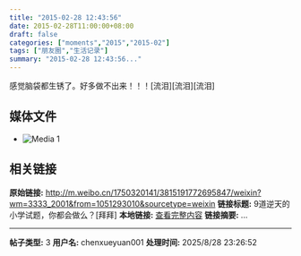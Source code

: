 ```yaml
---
title: "2015-02-28 12:43:56"
date: 2015-02-28T11:00:00+08:00
draft: false
categories: ["moments","2015","2015-02"]
tags: ["朋友圈","生活记录"]
summary: "2015-02-28 12:43:56..."
---
```


感觉脑袋都生锈了。好多做不出来！！！[流泪][流泪][流泪]

## 媒体文件

- ![Media 1](/Moments/photos/2015-02-28/201502281243560.jpg)

## 相关链接

**原始链接:** http://m.weibo.cn/1750320141/3815191772695847/weixin?wm=3333_2001&from=1051293010&sourcetype=weixin
**链接标题:** 9道逆天的小学试题，你都会做么？[拜拜]
**本地链接:** [查看完整内容](/link_content/2015/02/2015-02-28-1/link_content/)
**链接摘要:** ...

---

**帖子类型:** 3
**用户名:** chenxueyuan001
**处理时间:** 2025/8/28 23:26:52